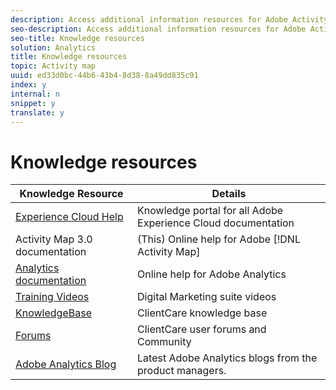 ```yaml
---
description: Access additional information resources for Adobe Activity Map.
seo-description: Access additional information resources for Adobe Activity Map.
seo-title: Knowledge resources
solution: Analytics
title: Knowledge resources
topic: Activity map
uuid: ed33d0bc-44b6-43b4-8d38-8a49dd835c91
index: y
internal: n
snippet: y
translate: y
---
```


# Knowledge resources



|  Knowledge Resource  | Details  |
|---|---|
|  [ Experience Cloud Help ]( https://marketing.adobe.com/resources/help/en_US/home/index.html)  | Knowledge portal for all Adobe Experience Cloud documentation  |
|  Activity Map 3.0 documentation  |(This) Online help for Adobe [!DNL  Activity Map] |
|  [ Analytics documentation](https://marketing.adobe.com/resources/help/en_US/reference/)  | Online help for Adobe Analytics  |
|  [ Training Videos](https://outv.omniture.com/)  | Digital Marketing suite videos  |
|  [ KnowledgeBase](https://omniture-help.custhelp.com/)  | ClientCare knowledge base  |
|  [ Forums](http://help-forums.adobe.com/content/adobeforums/en/analytics-forum/?f=adobe-analytics)  | ClientCare user forums and Community  |
|  [ Adobe Analytics Blog ](http://blogs.adobe.com/digitalmarketing/analytics/)  | Latest Adobe Analytics blogs from the product managers.  |

